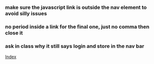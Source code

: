 ### make sure the javascript link is outside the nav element to avoid silly issues

### no period inside a link for the final one, just no comma then close it

### ask in class why it still says login and store in the nav bar

[Index]( https://tastuck.github.io/N220/homework-4/index.html)

